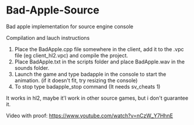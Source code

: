 # Bad-Apple-Source
Bad apple implementation for source engine console 

Compilation and lauch instructions

1. Place the BadApple.cpp file somewhere in the client, add it to the .vpc file (eg client_hl2.vpc) and compile the project.
2. Place BadApple.txt in the scripts folder and place BadApple.wav in the sounds folder.
3. Launch the game and type badapple in the console to start the animation. (if it doesn't fit, try resizing the console)
4. To stop type badapple_stop command (It needs sv_cheats 1)

It works in hl2, maybe it'l work in other source games, but i don't guarantee it.

Video with proof:
https://www.youtube.com/watch?v=nCzW_Y7HhnE
